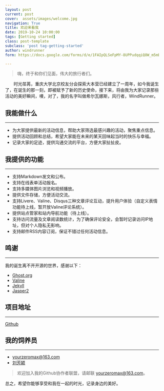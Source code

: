 ```yaml
---
layout: post
current: post
cover:  assets/images/welcome.jpg
navigation: True
title: 欢迎来看我
date: 2019-10-24 10:00:00
tags: [Getting started]
class: post-template
subclass: 'post tag-getting-started'
author: windrunner
form: https://docs.google.com/forms/d/e/1FAIpQLSeFpMY-8UPPudqqiQ8W_m5mBan9anZljWrENowLkkE-XRJhNQ/viewform?embedded=true

---
```


> 嗨，终于和你们见面，伟大的旅行者们。

&#8195;&#8195;时光荏苒，重庆大学北京校友分会探索大本营已经建立了一周年，如今我诞生了，在诞生的那一刻，即被赋予了新的历史使命，接下来，将由我为大家记录那些活动的美好瞬间，噢，对了，我的名字叫做希尔瓦娜斯，风行者，WindRunner。

## 我能做什么
---------
- 为大家提供最新的活动信息，帮助大家筛选最感兴趣的活动，聚焦重点信息。
- 提供活动回顾和总结，希望大家能在未来的某天回味起当时的快乐与幸福。
- 记录大家的足迹，提供沟通交流的平台，方便大家扯扯皮。


## 我提供的功能
---------
- 支持Markdown发文和公布。
- 支持在线表单活动报名。
- 支持多媒体图片浏览和视频播放。
- 提供文件存储，方便活动交流。
- 支持Livere、Valine、Disqus三种文章评论互动，提升用户体验（自定义表情功能待上线，暂开放Valine评论系统）。
- 提供站点管家和站内导航功能（待上线）。
- 支持访问流量及文章阅读数统计，为了确保评论安全，会暂时记录访问IP地址，但对个人隐私无影响。
- 支持邮件RSS内容订阅，保证不错过任何活动信息。

## 鸣谢
---------
我的诞生离不开开源的世界，感谢以下：
- [Ghost.org](https://ghost.org/)
- [Valine](https://valine.js.org/)
- [Jekyll](http://jekyllcn.com/)
- [Jasper2](http://jekyllthemes.org/themes/jasper2/)

## 项目地址
---------
[Github](https://github.com/cquexplorecamp/cquexplorecamp.github.io)

## 我的饲养员
---------
- [yourzeromax@163.com](https://yourzeromax.top)  
- [刘芳颖](522170051@qq.com)

> 欢迎加入我的Github协作者联盟，请邮联 yourzeromax@163.com。

总之，希望你能够享受和我在一起的时光，记录身边的美好。
